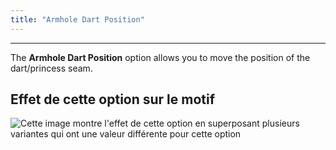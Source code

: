 ```yaml
---
title: "Armhole Dart Position"
---
```


***

The **Armhole Dart Position** option allows you to move the position of the dart/princess seam.

## Effet de cette option sur le motif

![Cette image montre l'effet de cette option en superposant plusieurs variantes qui ont une valeur différente pour cette option](noble_armholedartposition_sample.svg "Effet de cette option sur le motif")
